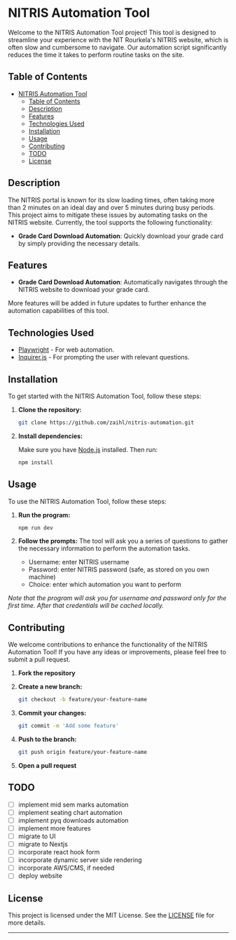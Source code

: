 # NITRIS Automation Tool

Welcome to the NITRIS Automation Tool project! This tool is designed to streamline your experience with the NIT Rourkela's NITRIS website, which is often slow and cumbersome to navigate. Our automation script significantly reduces the time it takes to perform routine tasks on the site.

## Table of Contents

- [NITRIS Automation Tool](#nitris-automation-tool)
  - [Table of Contents](#table-of-contents)
  - [Description](#description)
  - [Features](#features)
  - [Technologies Used](#technologies-used)
  - [Installation](#installation)
  - [Usage](#usage)
  - [Contributing](#contributing)
  - [TODO](#todo)
  - [License](#license)

## Description

The NITRIS portal is known for its slow loading times, often taking more than 2 minutes on an ideal day and over 5 minutes during busy periods. This project aims to mitigate these issues by automating tasks on the NITRIS website. Currently, the tool supports the following functionality: 

- **Grade Card Download Automation**: Quickly download your grade card by simply providing the necessary details.

## Features

- **Grade Card Download Automation**: Automatically navigates through the NITRIS website to download your grade card.

More features will be added in future updates to further enhance the automation capabilities of this tool.

## Technologies Used

- [Playwright](https://playwright.dev/) - For web automation.
- [Inquirer.js](https://www.npmjs.com/package/inquirer) - For prompting the user with relevant questions.

## Installation

To get started with the NITRIS Automation Tool, follow these steps:

1. **Clone the repository:**

   ```bash
   git clone https://github.com/zaihl/nitris-automation.git
   ```

2. **Install dependencies:**

   Make sure you have [Node.js](https://nodejs.org/) installed. Then run:

   ```bash
   npm install
   ```

## Usage

To use the NITRIS Automation Tool, follow these steps:

1. **Run the program:**

   ```bash
   npm run dev
   ```

2. **Follow the prompts:** The tool will ask you a series of questions to gather the necessary information to perform the automation tasks.
   - Username: enter NITRIS username
   - Password: enter NITRIS password (safe, as stored on you own machine)
   - Choice: enter which automation you want to perform
  
*Note that the program will ask you for username and password only for the first time. After that credentials will be cached locally.*


## Contributing

We welcome contributions to enhance the functionality of the NITRIS Automation Tool! If you have any ideas or improvements, please feel free to submit a pull request.

1. **Fork the repository**
2. **Create a new branch:**

   ```bash
   git checkout -b feature/your-feature-name
   ```

3. **Commit your changes:**

   ```bash
   git commit -m 'Add some feature'
   ```

4. **Push to the branch:**

   ```bash
   git push origin feature/your-feature-name
   ```

5. **Open a pull request**

## TODO

- [ ] implement mid sem marks automation
- [ ] implement seating chart automation
- [ ] implement pyq downloads automation
- [ ] implement more features
- [ ] migrate to UI
- [ ] migrate to Nextjs
- [ ] incorporate react hook form
- [ ] incorporate dynamic server side rendering
- [ ] incorporate AWS/CMS, if needed
- [ ] deploy website

## License

This project is licensed under the MIT License. See the [LICENSE](LICENSE) file for more details.

---
